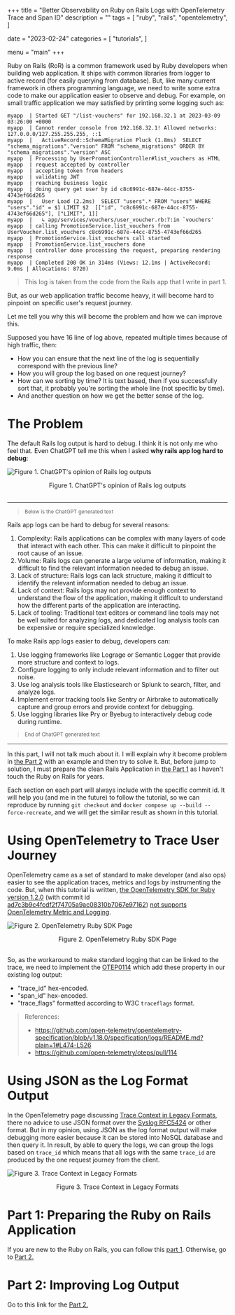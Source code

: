 +++
title = "Better Observability on Ruby on Rails Logs with OpenTelemetry Trace and Span ID"
description = ""
tags = [
    "ruby",
    "rails",
    "opentelemetry",
]

date = "2023-02-24"
categories = [
    "tutorials",
]

menu = "main"
+++



Ruby on Rails (RoR) is a common framework used by Ruby developers when building web application. It ships with common libraries from logger to active record (for easily querying from database). But, like many current framework in others programming language, we need to write some extra code to make our application easier to observe and debug. For example, on small traffic application we may satisfied by printing some logging such as:

```shell
myapp  | Started GET "/list-vouchers" for 192.168.32.1 at 2023-03-09 03:26:00 +0000
myapp  | Cannot render console from 192.168.32.1! Allowed networks: 127.0.0.0/127.255.255.255, ::1
myapp  |   ActiveRecord::SchemaMigration Pluck (1.8ms)  SELECT "schema_migrations"."version" FROM "schema_migrations" ORDER BY "schema_migrations"."version" ASC
myapp  | Processing by UserPromotionController#list_vouchers as HTML
myapp  | request accepted by controller
myapp  | accepting token from headers
myapp  | validating JWT
myapp  | reaching business logic
myapp  | doing query get user by id c8c6991c-687e-44cc-8755-4743ef66d265
myapp  |   User Load (2.2ms)  SELECT "users".* FROM "users" WHERE "users"."id" = $1 LIMIT $2  [["id", "c8c6991c-687e-44cc-8755-4743ef66d265"], ["LIMIT", 1]]
myapp  |   ↳ app/services/vouchers/user_voucher.rb:7:in `vouchers'
myapp  | calling PromotionService.list_vouchers from UserVoucher.list_vouchers c8c6991c-687e-44cc-8755-4743ef66d265
myapp  | PromotionService.list_vouchers call started
myapp  | PromotionService.list_vouchers done
myapp  | controller done processing the request, preparing rendering response
myapp  | Completed 200 OK in 314ms (Views: 12.1ms | ActiveRecord: 9.0ms | Allocations: 8720)
```

> This log is taken from the code from the Rails app that I write in part 1.

But, as our web application traffic become heavy, it will become hard to pinpoint on specific user's request journey. 

Let me tell you why this will become the problem and how we can improve this.

Supposed you have 16 line of log above, repeated multiple times because of high traffic, then:

* How you can ensure that the next line of the log is sequentially correspond with the previous line?
* How you will group the log based on one request journey? 
* How can we sorting by time? It is text based, then if you successfully sort that, it probably you're sorting the whole line (not specific by time).
* And another question on how we get the better sense of the log.


# The Problem

The default Rails log output is hard to debug. I think it is not only me who feel that. Even ChatGPT tell me this when I asked **why rails app log hard to debug**:

![Figure 1. ChatGPT's opinion of Rails log outputs](/blog/post-assets/2023-02-24/chatgpt-why-rails-app-log-hard-to-debug.png)
<div style="text-align: center; margin-bottom: 30px;">Figure 1. ChatGPT's opinion of Rails log outputs</div>

---
> <small>Below is the ChatGPT generated text</small>

Rails app logs can be hard to debug for several reasons:

1. Complexity: Rails applications can be complex with many layers of code that interact with each other. This can make it difficult to pinpoint the root cause of an issue.
2. Volume: Rails logs can generate a large volume of information, making it difficult to find the relevant information needed to debug an issue.
3. Lack of structure: Rails logs can lack structure, making it difficult to identify the relevant information needed to debug an issue.
4. Lack of context: Rails logs may not provide enough context to understand the flow of the application, making it difficult to understand how the different parts of the application are interacting.
5. Lack of tooling: Traditional text editors or command line tools may not be well suited for analyzing logs, and dedicated log analysis tools can be expensive or require specialized knowledge.

To make Rails app logs easier to debug, developers can:

1. Use logging frameworks like Lograge or Semantic Logger that provide more structure and context to logs.
2. Configure logging to only include relevant information and to filter out noise.
3. Use log analysis tools like Elasticsearch or Splunk to search, filter, and analyze logs.
4. Implement error tracking tools like Sentry or Airbrake to automatically capture and group errors and provide context for debugging.
5. Use logging libraries like Pry or Byebug to interactively debug code during runtime.

> <small>End of ChatGPT generated text</small>

---

In this part, I will not talk much about it. I will explain why it become problem in [the Part 2](/posts/2023-02-24-rails-otel-part2) with an example and then try to solve it. But, before jump to solution, I must prepare the clean Rails Application in [the Part 1](/posts/2023-02-24-rails-otel-part1/) as I haven't touch the Ruby on Rails for years.

Each section on each part will always include with the specific commit id. It will help you (and me in the future) to follow the tutorial, so we can reproduce by running `git checkout` and `docker compose up --build --force-recreate`, and we will get the similar result as shown in this tutorial.

# Using OpenTelemetry to Trace User Journey

OpenTelemetry came as a set of standard to make developer (and also ops) easier to see the application traces, metrics and logs by instrumenting the code. But, when this tutorial is written, [the OpenTelemetry SDK for Ruby version 1.2.0](https://github.com/open-telemetry/opentelemetry-ruby/tree/opentelemetry-sdk/v1.2.0) (with commit id [ad7c3b9c4fcdf2f74705a9ac08310b7067e97162](https://github.com/open-telemetry/opentelemetry-ruby/releases/tag/opentelemetry-sdk%2Fv1.2.0)) [not supports](https://github.com/open-telemetry/opentelemetry.io/blob/7f1501407b9643b4f517a189b3544ad08ec6ca07/data/instrumentation.yaml#L44-L49) [OpenTelemetry Metric and Logging](https://github.com/open-telemetry/opentelemetry.io/blob/7f1501407b9643b4f517a189b3544ad08ec6ca07/content/en/docs/instrumentation/ruby/_index.md). 



![Figure 2. OpenTelemetry Ruby SDK Page](/blog/post-assets/2023-02-24/opentelemetry-ruby-sdk-page.png)
<div style="text-align: center; margin-bottom: 30px;">Figure 2. OpenTelemetry Ruby SDK Page</div>

So, as the workaround to make standard logging that can be linked to the trace, we need to implement the [OTEP0114](https://github.com/open-telemetry/oteps/pull/114) which add these property in our existing log output:

* "trace_id" hex-encoded.
* "span_id" hex-encoded.
* "trace_flags" formatted according to W3C `traceflags` format.

> References:
>
> * https://github.com/open-telemetry/opentelemetry-specification/blob/v1.18.0/specification/logs/README.md?plain=1#L474-L526
> * https://github.com/open-telemetry/oteps/pull/114


# Using JSON as the Log Format Output

In the OpenTelemetry page discussing [Trace Context in Legacy Formats](https://github.com/open-telemetry/opentelemetry-specification/blob/v1.18.0/specification/logs/README.md?plain=1#L474-L526), there no advice to use JSON format over the [Syslog RFC5424](https://www.rfc-editor.org/rfc/rfc5424) or other format. But in my opinion, using JSON as the log format output will make debugging more easier because it can be stored into NoSQL database and then query it. In result, by able to query the logs, we can group the logs based on `trace_id` which means that all logs with the same `trace_id` are produced by the one request journey from the client.

![Figure 3. Trace Context in Legacy Formats](/blog/post-assets/2023-02-24/opentelemetry-trace-context-in-legacy-format.png)
<div style="text-align: center; margin-bottom: 30px;">Figure 3. Trace Context in Legacy Formats</div>

# Part 1: Preparing the Ruby on Rails Application

If you are new to the Ruby on Rails, you can follow this [part 1](/posts/2023-02-24-rails-otel-part1/). Otherwise, go to [Part 2.](/posts/2023-02-24-rails-otel-part2/)

# Part 2: Improving Log Output

Go to this link for the [Part 2.](/posts/2023-02-24-rails-otel-part2/)

